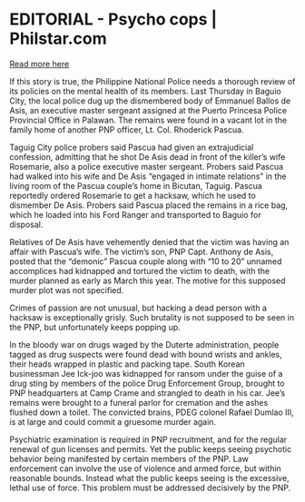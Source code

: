 # EDITORIAL - Psycho cops | Philstar.com

[Read more here](https://www.philstar.com/opinion/2024/12/08/2405729/editorial-psycho-cops)

If this story is true, the Philippine National Police needs a thorough review of its policies on the mental health of its members. Last Thursday in Baguio City, the local police dug up the dismembered body of Emmanuel Ballos de Asis, an executive master sergeant assigned at the Puerto Princesa Police Provincial Office in Palawan. The remains were found in a vacant lot in the family home of another PNP officer, Lt. Col. Rhoderick Pascua.

Taguig City police probers said Pascua had given an extrajudicial confession, admitting that he shot De Asis dead in front of the killer’s wife Rosemarie, also a police executive master sergeant. Probers said Pascua had walked into his wife and De Asis “engaged in intimate relations” in the living room of the Pascua couple’s home in Bicutan, Taguig. Pascua reportedly ordered Rosemarie to get a hacksaw, which he used to dismember De Asis. Probers said Pascua placed the remains in a rice bag, which he loaded into his Ford Ranger and transported to Baguio for disposal.

Relatives of De Asis have vehemently denied that the victim was having an affair with Pascua’s wife. The victim’s son, PNP Capt. Anthony de Asis, posted that the “demonic” Pascua couple along with “10 to 20” unnamed accomplices had kidnapped and tortured the victim to death, with the murder planned as early as March this year. The motive for this supposed murder plot was not specified.

Crimes of passion are not unusual, but hacking a dead person with a hacksaw is exceptionally grisly. Such brutality is not supposed to be seen in the PNP, but unfortunately keeps popping up.

In the bloody war on drugs waged by the Duterte administration, people tagged as drug suspects were found dead with bound wrists and ankles, their heads wrapped in plastic and packing tape. South Korean businessman Jee Ick-joo was kidnapped for ransom under the guise of a drug sting by members of the police Drug Enforcement Group, brought to PNP headquarters at Camp Crame and strangled to death in his car. Jee’s remains were brought to a funeral parlor for cremation and the ashes flushed down a toilet. The convicted brains, PDEG colonel Rafael Dumlao III, is at large and could commit a gruesome murder again.

Psychiatric examination is required in PNP recruitment, and for the regular renewal of gun licenses and permits. Yet the public keeps seeing psychotic behavior being manifested by certain members of the PNP. Law enforcement can involve the use of violence and armed force, but within reasonable bounds. Instead what the public keeps seeing is the excessive, lethal use of force. This problem must be addressed decisively by the PNP.
